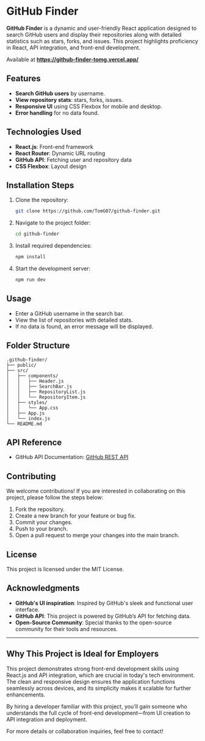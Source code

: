 # GitHub Finder

**GitHub Finder** is a dynamic and user-friendly React application designed to search GitHub users and display their repositories along with detailed statistics such as stars, forks, and issues. This project highlights proficiency in React, API integration, and front-end development.

Available at **https://github-finder-tomg.vercel.app/**

## Features
- **Search GitHub users** by username.
- **View repository stats**: stars, forks, issues.
- **Responsive UI** using CSS Flexbox for mobile and desktop.
- **Error handling** for no data found.

## Technologies Used
- **React.js**: Front-end framework
- **React Router**: Dynamic URL routing
- **GitHub API**: Fetching user and repository data
- **CSS Flexbox**: Layout design

## Installation Steps
1. Clone the repository:
   ```bash
   git clone https://github.com/TomG07/github-finder.git
   ```
2. Navigate to the project folder:
   ```bash
   cd github-finder
   ```
3. Install required dependencies:
   ```bash
   npm install
   ```
4. Start the development server:
   ```bash
   npm run dev
   ```

## Usage
- Enter a GitHub username in the search bar.
- View the list of repositories with detailed stats.
- If no data is found, an error message will be displayed.

## Folder Structure
```
.github-finder/
├── public/
├── src/
│   ├── components/
│   │   ├── Header.js
│   │   ├── SearchBar.js
│   │   ├── RepositoryList.js
│   │   └── RepositoryItem.js
│   ├── styles/
│   │   └── App.css
│   ├── App.js
│   └── index.js
└── README.md
```

## API Reference
- GitHub API Documentation: [GitHub REST API](https://docs.github.com/en/rest)

## Contributing
We welcome contributions! If you are interested in collaborating on this project, please follow the steps below:
1. Fork the repository.
2. Create a new branch for your feature or bug fix.
3. Commit your changes.
4. Push to your branch.
5. Open a pull request to merge your changes into the main branch.

## License
This project is licensed under the MIT License.

## Acknowledgments
- **GitHub's UI inspiration**: Inspired by GitHub's sleek and functional user interface.
- **GitHub API**: This project is powered by GitHub’s API for fetching data.
- **Open-Source Community**: Special thanks to the open-source community for their tools and resources.

---

## Why This Project is Ideal for Employers

This project demonstrates strong front-end development skills using React.js and API integration, which are crucial in today's tech environment. The clean and responsive design ensures the application functions seamlessly across devices, and its simplicity makes it scalable for further enhancements. 

By hiring a developer familiar with this project, you'll gain someone who understands the full cycle of front-end development—from UI creation to API integration and deployment.

For more details or collaboration inquiries, feel free to contact!
